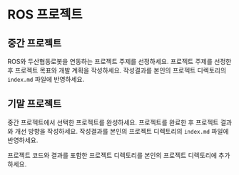 # ROS 프로젝트

## 중간 프로젝트

ROS와 두산협동로봇을 연동하는 프로젝트 주제를 선정하세요. 프로젝트 주제를 선정한 후 프로젝트 목표와 개발 계획을 작성하세요. 작성결과를 본인의 프로젝트 디렉토리의 `index.md` 파일에 반영하세요.

## 기말 프로젝트

중간 프로젝트에서 선택한 프로젝트를 완성하세요. 프로젝트를 완료한 후 프로젝트 결과와 개선 방향을 작성하세요. 작성결과를 본인의 프로젝트 디렉토리의 `index.md` 파일에 반영하세요.

프로젝트 코드와 결과를 포함한 프로젝트 디렉토리를 본인의 프로젝트 디렉토리에 추가하세요.

```{tableofcontents}

```
